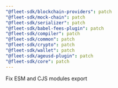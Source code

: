 ```yaml
---
"@fleet-sdk/blockchain-providers": patch
"@fleet-sdk/mock-chain": patch
"@fleet-sdk/serializer": patch
"@fleet-sdk/babel-fees-plugin": patch
"@fleet-sdk/compiler": patch
"@fleet-sdk/common": patch
"@fleet-sdk/crypto": patch
"@fleet-sdk/wallet": patch
"@fleet-sdk/ageusd-plugin": patch
"@fleet-sdk/core": patch
---
```


Fix ESM and CJS modules export
